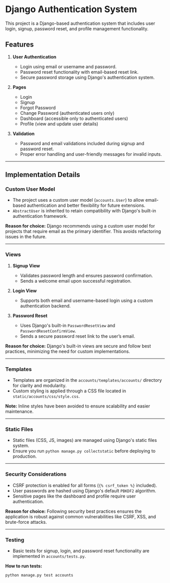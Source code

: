 # **Django Authentication System**

This project is a Django-based authentication system that includes user login, signup, password reset, and profile management functionality.

## **Features**

1. **User Authentication**
   - Login using email or username and password.
   - Password reset functionality with email-based reset link.
   - Secure password storage using Django's authentication system.

2. **Pages**
   - Login
   - Signup
   - Forgot Password
   - Change Password (authenticated users only)
   - Dashboard (accessible only to authenticated users)
   - Profile (view and update user details)

3. **Validation**
   - Password and email validations included during signup and password reset.
   - Proper error handling and user-friendly messages for invalid inputs.

---

## **Implementation Details**

### **Custom User Model**
- The project uses a custom user model (`accounts.User`) to allow email-based authentication and better flexibility for future extensions.
- `AbstractUser` is inherited to retain compatibility with Django's built-in authentication framework.

**Reason for choice:** Django recommends using a custom user model for projects that require email as the primary identifier. This avoids refactoring issues in the future.

---

### **Views**
1. **Signup View**
   - Validates password length and ensures password confirmation.
   - Sends a welcome email upon successful registration.

2. **Login View**
   - Supports both email and username-based login using a custom authentication backend.

3. **Password Reset**
   - Uses Django's built-in `PasswordResetView` and `PasswordResetConfirmView`.
   - Sends a secure password reset link to the user’s email.

**Reason for choice:** Django's built-in views are secure and follow best practices, minimizing the need for custom implementations.

---

### **Templates**
- Templates are organized in the `accounts/templates/accounts/` directory for clarity and modularity.
- Custom styling is applied through a CSS file located in `static/accounts/css/style.css`.

**Note:** Inline styles have been avoided to ensure scalability and easier maintenance.

---

### **Static Files**
- Static files (CSS, JS, images) are managed using Django's static files system.
- Ensure you run `python manage.py collectstatic` before deploying to production.

---

### **Security Considerations**
- CSRF protection is enabled for all forms (`{% csrf_token %}` included).
- User passwords are hashed using Django's default `PBKDF2` algorithm.
- Sensitive pages like the dashboard and profile require user authentication.

**Reason for choice:** Following security best practices ensures the application is robust against common vulnerabilities like CSRF, XSS, and brute-force attacks.

---

### **Testing**
- Basic tests for signup, login, and password reset functionality are implemented in `accounts/tests.py`.

**How to run tests:**
```bash
python manage.py test accounts
